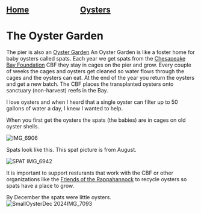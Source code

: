 ## [Home](/index.md)                [Oysters](/OysterGarden.md) 

# The Oyster Garden
The pier is also an [Oyster Garden](https://www.cbf.org/how-we-save-the-bay/programs-initiatives/virginia/oyster-restoration/oyster-gardening/index.html)
An Oyster Garden is like a foster home for baby oysters called spats. Each year we get spats from the [Chesapeake Bay Foundation](https://www.cbf.org) CBF they stay in cages on the pier and grow. Every couple of weeks the cages and oysters get cleaned so water flows through the cages and the oysters can eat. At the end of the year you return the oysters and get a new batch. The CBF places the transplanted oysters onto sanctuary (non-harvest) reefs in the Bay. 

I love oysters and when I heard that a single oyster can filter up to 50 gallons of water a day, I knew I wanted to help. 

When you first get the oysters the spats (the babies) are in cages on old oyster shells.

![IMG_6906](https://github.com/user-attachments/assets/6bfc6b76-1c8f-4252-87ff-52998ddf3875)

Spats look like this. This spat picture is from August.

![SPAT IMG_6942](https://github.com/user-attachments/assets/2e29b3ab-9a96-4396-a859-c392e9c181ef)

It is important to support resturants that work with the CBF or other organizations like the [Friends of the Rappahannock](https://riverfriends.org/) to recycle oysters so spats have a place to grow.

By December the spats were little oysters.
![SmallOysterDec 2024IMG_7093](https://github.com/user-attachments/assets/9775d13d-f311-4740-b2b4-34037f2f1243)
